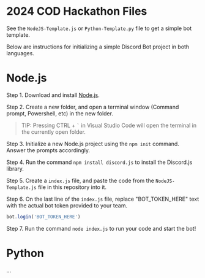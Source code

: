 # 2024 COD Hackathon Files

See the `NodeJS-Template.js` or `Python-Template.py` file to get a simple bot template.

Below are instructions for initializing a simple Discord Bot project in both languages.

# Node.js

Step 1. Download and install [Node.js](https://nodejs.org/en).

Step 2. Create a new folder, and open a terminal window (Command prompt, Powershell, etc) in the new folder.
> TIP: Pressing CTRL + `` ` `` in Visual Studio Code will open the terminal in the currently open folder.

Step 3. Initialize a new Node.js project using the `npm init` command. Answer the prompts accordingly.

Step 4. Run the command `npm install discord.js` to install the Discord.js library.

Step 5. Create a `index.js` file, and paste the code from the `NodeJS-Template.js` file in this repository into it.

Step 6. On the last line of the `index.js` file, replace "BOT_TOKEN_HERE" text with the actual bot token provided to your team.
```js
bot.login('BOT_TOKEN_HERE')
```

Step 7. Run the command `node index.js` to run your code and start the bot!

# Python
...
